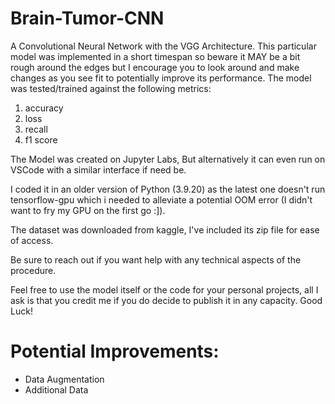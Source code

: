 # Brain-Tumor-CNN
A Convolutional Neural Network with the VGG Architecture.
This particular model was implemented in a short timespan so beware it MAY be a bit rough around the edges but I encourage you to look around and make changes as you see fit to potentially improve its performance.
The model was tested/trained against the following metrics:
1. accuracy
2. loss
3. recall
4. f1 score

The Model was created on Jupyter Labs, But alternatively it can even run on VSCode with a similar interface if need be.

I coded it in an older version of Python (3.9.20) as the latest one doesn't run tensorflow-gpu which i needed to alleviate a potential OOM error (I didn't want to fry my GPU on the first go :]).

The dataset was downloaded from kaggle, I've included its zip file for ease of access.

Be sure to reach out if you want help with any technical aspects of the procedure. 

Feel free to use the model itself or the code for your personal projects, all I ask is that you credit me if you do decide to publish it in any capacity.
Good Luck!
# Potential Improvements:
- Data Augmentation
- Additional Data
